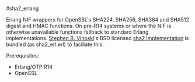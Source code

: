 #sha2_erlang

Erlang NIF wrappers for OpenSSL's SHA224, SHA256, SHA384 and SHA512 digest and HMAC functions. On pre-R14 systems or where the NIF is otherwise unavailable functions fallback to standard Erlang implementations. [Stephen B. Vinoski](http://steve.vinoski.net/)'s BSD licensed [sha2 implementation](http://steve.vinoski.net/code/sha2.erl) is bundled (as sha2_erl.erl) to faciliate this.

Prerequisites:

- Erlang/OTP R14
- OpenSSL
